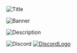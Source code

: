 ![Title](https://user-images.githubusercontent.com/130410871/231152508-92a32bd5-0c1f-4664-9f93-f4dc08ebc6bd.svg)

![Banner](https://user-images.githubusercontent.com/130410871/231165168-7351ef30-2eca-4010-b259-b32ca166035a.svg)

![Description](https://user-images.githubusercontent.com/130410871/231156890-2c78f1ef-857c-4bac-8d07-1583e69c90bb.svg)

![Discord](https://user-images.githubusercontent.com/130410871/231149963-8ad4341f-29e5-4d31-a6a6-70a19b55cce8.svg)
[![DiscordLogo](https://user-images.githubusercontent.com/130410871/231155232-00f30d69-2022-487b-a277-9f0fb33f73c9.svg)](https://discord.gg/qkg7hakn)





